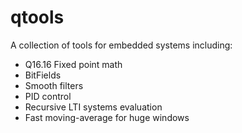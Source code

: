 
# qtools

A collection of tools for embedded systems including:

- Q16.16 Fixed point math 
- BitFields
- Smooth filters
- PID control
- Recursive LTI systems evaluation
- Fast moving-average for huge windows